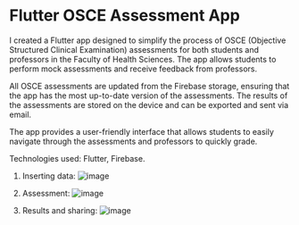 # Flutter OSCE Assessment App
I created a Flutter app designed to simplify the process of OSCE  (Objective Structured Clinical Examination) assessments for both students and professors in the Faculty of Health Sciences. The app allows students to perform mock assessments and receive feedback from professors.

All OSCE assessments are updated from the Firebase storage, ensuring that the app has the most up-to-date version of the assessments. The results of the assessments are stored on the device and can be exported and sent via email.

The app provides a user-friendly interface that allows students to easily navigate through the assessments and professors to quickly grade.

Technologies used: Flutter, Firebase.

1. Inserting data:
![image](https://user-images.githubusercontent.com/65426858/200285122-808f57ed-a293-46f2-9be3-87462fb9ee8e.png)

2. Assessment:
![image](https://user-images.githubusercontent.com/65426858/200285215-5cd0f5ea-6993-466d-a9af-234c44a117df.png)

3. Results and sharing:
![image](https://user-images.githubusercontent.com/65426858/200285272-a82373dc-c3e9-47c2-a58c-5c0c048aa6cd.png)



